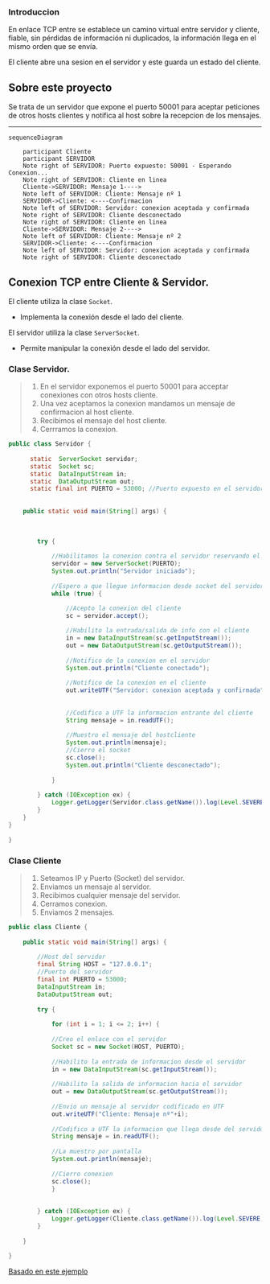 ### Introduccion
En enlace TCP entre se establece un camino virtual entre servidor y cliente, fiable, sin pérdidas de información ni
duplicados, la información llega en el mismo orden que se envía.

El cliente abre una sesion en el servidor y este guarda un estado del cliente.


## Sobre este proyecto
Se trata de un servidor que expone el puerto 50001 para aceptar peticiones de otros hosts clientes y notifica al host sobre la recepcion de los mensajes.

* * *

```mermaid
sequenceDiagram

    participant Cliente
    participant SERVIDOR
    Note right of SERVIDOR: Puerto expuesto: 50001 - Esperando Conexion...
    Note right of SERVIDOR: Cliente en linea
    Cliente->SERVIDOR: Mensaje 1---->
    Note left of SERVIDOR: Cliente: Mensaje nº 1
    SERVIDOR->Cliente: <----Confirmacion
    Note left of SERVIDOR: Servidor: conexion aceptada y confirmada
    Note right of SERVIDOR: Cliente desconectado
    Note right of SERVIDOR: Cliente en linea
    Cliente->SERVIDOR: Mensaje 2---->
    Note left of SERVIDOR: Cliente: Mensaje nº 2
    SERVIDOR->Cliente: <----Confirmacion
    Note left of SERVIDOR: Servidor: conexion aceptada y confirmada
    Note right of SERVIDOR: Cliente desconectado
```

## Conexion TCP entre Cliente & Servidor.
El cliente utiliza la clase `Socket`.
- Implementa la conexión desde el lado del cliente.

El servidor utiliza la clase `ServerSocket`.
- Permite manipular la conexión desde el lado del servidor.

### **Clase Servidor**.

>1. En el servidor exponemos el puerto 50001 para acceptar conexiones con otros hosts cliente.
>2. Una vez aceptamos la conexion mandamos un mensaje de confirmacion al host cliente.
>3. Recibimos el mensaje del host cliente.
>4. Cerrramos la conexion.
```java
public class Servidor {
 
      static  ServerSocket servidor;
      static  Socket sc;
      static  DataInputStream in;
      static  DataOutputStream out;
      static final int PUERTO = 53000; //Puerto expuesto en el servidor
 
 
    public static void main(String[] args) {
 
    
       
        try {
            
            //Habilitamos la conexion contra el servidor reservando el puerto 5300
            servidor = new ServerSocket(PUERTO);
            System.out.println("Servidor iniciado");
 
            //Espero a que llegue informacion desde socket del servidor
            while (true) {
 
                //Acepto la conexion del cliente
                sc = servidor.accept();

                //Habilito la entrada/salida de info con el cliente
                in = new DataInputStream(sc.getInputStream());
                out = new DataOutputStream(sc.getOutputStream());
                
                //Notifico de la conexion en el servidor
                System.out.println("Cliente conectado");
                
                //Notifico de la conexion en el cliente
                out.writeUTF("Servidor: conexion aceptada y confirmada");               
              
         
                //Codifico a UTF la informacion entrante del cliente
                String mensaje = in.readUTF();
              
                //Muestro el mensaje del hostcliente
                System.out.println(mensaje);
                //Cierro el socket
                sc.close();
                System.out.println("Cliente desconectado");
 
            }
 
        } catch (IOException ex) {
            Logger.getLogger(Servidor.class.getName()).log(Level.SEVERE, null, ex);
        }
    }
}
 
}
```




### **Clase Cliente**
> 1. Seteamos IP y Puerto (Socket) del servidor.
> 2. Enviamos un mensaje al servidor.
> 3. Recibimos cualquier mensaje del servidor.
> 4. Cerramos conexion.
> 5. Enviamos 2 mensajes.
```java
public class Cliente {
 
    public static void main(String[] args) {
 
        //Host del servidor
        final String HOST = "127.0.0.1";
        //Puerto del servidor
        final int PUERTO = 53000;
        DataInputStream in;
        DataOutputStream out;
 
        try {
            
            for (int i = 1; i <= 2; i++) {
                
            //Creo el enlace con el servidor
            Socket sc = new Socket(HOST, PUERTO);
 
            //Habilito la entrada de informacion desde el servidor
            in = new DataInputStream(sc.getInputStream());
            
            //Habilito la salida de informacion hacia el servidor
            out = new DataOutputStream(sc.getOutputStream());
 
            //Envio un mensaje al servidor codificado en UTF
            out.writeUTF("Cliente: Mensaje nº"+i);
 
            //Codifico a UTF la informacion que llega desde del servidor
            String mensaje = in.readUTF();
 
            //La muestro por pantalla
            System.out.println(mensaje);
            
            //Cierro conexion
            sc.close();
            }
            
 
        } catch (IOException ex) {
            Logger.getLogger(Cliente.class.getName()).log(Level.SEVERE, null, ex);
        }
 
    }
 
}
```


[Basado en este ejemplo](https://www.discoduroderoer.es/ejemplo-conexion-tcp-clienteservidor-en-java/#:~:text=La%20conexi%C3%B3n%20TCP%20es%20orientada,seria%20el%20c%C3%B3digo%20del%20cliente)


